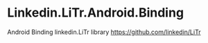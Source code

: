 # Linkedin.LiTr.Android.Binding
Android Binding linkedin.LiTr library https://github.com/linkedin/LiTr
